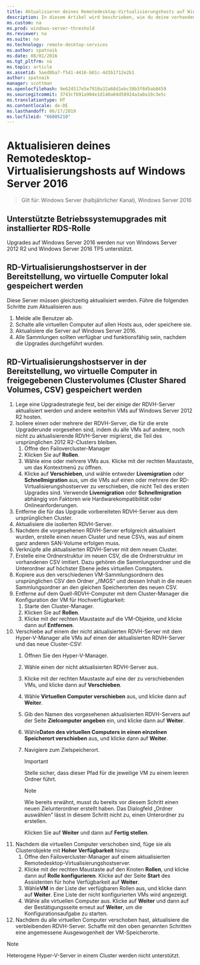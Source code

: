 ```yaml
---
title: Aktualisieren deines Remotedesktop-Virtualisierungshosts auf Windows Server 2016
description: In diesem Artikel wird beschrieben, wie du deine vorhandenen Bereitstellungen der Remotedesktopdienste auf Windows Server 2016 aktualisierst.
ms.custom: na
ms.prod: windows-server-threshold
ms.reviewer: na
ms.suite: na
ms.technology: remote-desktop-services
ms.author: spatnaik
ms.date: 08/01/2016
ms.tgt_pltfrm: na
ms.topic: article
ms.assetid: 5aed8ba7-f541-4416-b01c-4d3b1712e2b1
author: spatnaik
manager: scottman
ms.openlocfilehash: 9e624517e5e7910a32a68d1ebc38b3f8d5ab8459
ms.sourcegitcommit: 3743cf691a984e1d140a04d50924a3a0a19c3e5c
ms.translationtype: HT
ms.contentlocale: de-DE
ms.lasthandoff: 06/17/2019
ms.locfileid: "66805210"
---
```

# <a name="upgrading-your-remote-desktop-virtualization-host-to-windows-server-2016"></a>Aktualisieren deines Remotedesktop-Virtualisierungshosts auf Windows Server 2016

>Gilt für: Windows Server (halbjährlicher Kanal), Windows Server 2016

## <a name="supported-os-upgrades-with-rds-role-installed"></a>Unterstützte Betriebssystemupgrades mit installierter RDS-Rolle
Upgrades auf Windows Server 2016 werden nur von Windows Server 2012 R2 und Windows Server 2016 TP5 unterstützt.

## <a name="rd-virtualization-host-servers-in-the-deployment-where-vms-are-stored-locally"></a>RD-Virtualisierungshostserver in der Bereitstellung, wo virtuelle Computer lokal gespeichert werden
Diese Server müssen gleichzeitig aktualisiert werden. Führe die folgenden Schritte zum Aktualisieren aus:

1. Melde alle Benutzer ab.
1. Schalte alle virtuellen Computer auf allen Hosts aus, oder speichere sie. 
1. Aktualisiere die Server auf Windows Server 2016. 
1. Alle Sammlungen sollten verfügbar und funktionsfähig sein, nachdem die Upgrades durchgeführt wurden.      

## <a name="rd-virtualization-host-servers-in-the-deployment-where-vms-are-stored-in-cluster-shared-volumes-csv"></a>RD-Virtualisierungshostserver in der Bereitstellung, wo virtuelle Computer in freigegebenen Clustervolumes (Cluster Shared Volumes, CSV) gespeichert werden 

1. Lege eine Upgradestrategie fest, bei der einige der RDVH-Server aktualisiert werden und andere weiterhin VMs auf Windows Server 2012 R2 hosten.  
2. Isoliere einen oder mehrere der RDVH-Server, die für die erste Upgraderunde vorgesehen sind, indem du alle VMs auf andere, noch nicht zu aktualisierende RDVH-Server migrierst, die Teil des ursprünglichen 2012 R2-Clusters bleiben.
    1. Öffne den Failovercluster-Manager 
    1. Klicken Sie auf **Rollen**. 
    1. Wähle eine oder mehrere VMs aus. Klicke mit der rechten Maustaste, um das Kontextmenü zu öffnen. 
    1. Klicke auf **Verschieben**, und wähle entweder **Livemigration** oder **Schnellmigration** aus, um die VMs auf einen oder mehrere der RD-Virtualisierungshostserver zu verschieben, die nicht Teil des ersten Upgrades sind. Verwende **Livemigration** oder **Schnellmigration** abhängig von Faktoren wie Hardwarekompatibilität oder Onlineanforderungen. 
3. Entferne die für das Upgrade vorbereiteten RDVH-Server aus dem ursprünglichen Cluster. 
4. Aktualisiere die isolierten RDVH-Server. 
5. Nachdem die vorgesehenen RDVH-Server erfolgreich aktualisiert wurden, erstelle einen neuen Cluster und neue CSVs, was auf einem ganz anderen SAN-Volume erfolgen muss.
6. Verknüpfe alle aktualisierten RDVH-Server mit dem neuen Cluster. 
7. Erstelle eine Ordnerstruktur im neuen CSV, die die Ordnerstruktur im vorhandenen CSV imitiert. Dazu gehören die Sammlungsordner und die Unterordner auf höchster Ebene jedes virtuellen Computers. 
8. Kopiere aus den verschiedenen VM-Sammlungsordnern des ursprünglichen CSV den Ordner „/IMGS“ und dessen Inhalt in die neuen Sammlungsordner an den gleichen Speicherorten des neuen CSV. 
9. Entferne auf dem Quell-RDVH-Computer mit dem Cluster-Manager die Konfiguration der VM für Hochverfügbarkeit:
    1. Starte den Cluster-Manager. 
    1. Klicken Sie auf **Rollen**. 
    1. Klicke mit der rechten Maustaste auf die VM-Objekte, und klicke dann auf **Entfernen**. 
10. Verschiebe auf einem der nicht aktualisierten RDVH-Server mit dem Hyper-V-Manager alle VMs auf einen der aktualisierten RDVH-Server und das neue Cluster-CSV:
    1. Öffnen Sie den Hyper-V-Manager. 
    2. Wähle einen der nicht aktualisierten RDVH-Server aus. 
    3. Klicke mit der rechten Maustaste auf eine der zu verschiebenden VMs, und klicke dann auf **Verschieben**. 
    4. Wähle **Virtuellen Computer verschieben** aus, und klicke dann auf **Weiter**. 
    5. Gib den Namen des vorgesehenen aktualisierten RDVH-Servers auf der Seite **Zielcomputer angeben** ein, und klicke dann auf **Weiter**. 
    6. Wähle**Daten des virtuellen Computers in einen einzelnen Speicherort verschieben** aus, und klicke dann auf **Weiter**. 
    7. Navigiere zum Zielspeicherort. 
       > [!IMPORTANT]
       > Stelle sicher, dass dieser Pfad für die jeweilige VM zu einem leeren Ordner führt. 

       > [!NOTE]
       > Wie bereits erwähnt, musst du bereits vor diesem Schritt einen neuen Zielunterordner erstellt haben. Das Dialogfeld „Ordner auswählen“ lässt in diesem Schritt nicht zu, einen Unterordner zu erstellen. 
    
       Klicken Sie auf **Weiter** und dann auf **Fertig stellen**. 
11. Nachdem die virtuellen Computer verschoben sind, füge sie als Clusterobjekte mit **Hoher Verfügbarkeit** hinzu:
     1. Öffne den Failovercluster-Manager auf einem aktualisierten Remotedesktop-Virtualisierungshostserver. 
     1. Klicke mit der rechten Maustaste auf den Knoten **Rollen**, und klicke dann auf **Rolle konfigurieren**. Klicke auf der Seite **Start** des Assistenten für hohe Verfügbarkeit auf **Weiter**. 
     1. Wähle**VM** in der Liste der verfügbaren Rollen aus, und klicke dann auf **Weiter**. Eine Liste der nicht konfigurierten VMs wird angezeigt. 
     1. Wähle alle virtuellen Computer aus. Klicke auf **Weiter** und dann auf der Bestätigungsseite erneut auf **Weiter**, um die Konfigurationsaufgabe zu starten.  
12. Nachdem du alle virtuellen Computer verschoben hast, aktualisiere die verbleibenden RDVH-Server. Schaffe mit den oben genannten Schritten eine angemessene Ausgewogenheit der VM-Speicherorte.

> [!NOTE]  
> Heterogene Hyper-V-Server in einem Cluster werden nicht unterstützt. 
